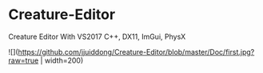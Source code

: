 # Creature-Editor
Creature Editor With VS2017 C++, DX11, ImGui, PhysX

![](https://github.com/jjuiddong/Creature-Editor/blob/master/Doc/first.jpg?raw=true | width=200) 
